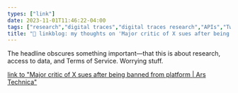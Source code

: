 ```yaml
---
types: ["link"]
date: 2023-11-01T11:46:22-04:00
tags: ["research","digital traces","digital traces research","APIs","Twitter","Elon Musk","web scraping"]
title: "🔗 linkblog: my thoughts on 'Major critic of X sues after being banned from platform | Ars Technica'"
---
```

The headline obscures something important—that this is about research, access to data, and Terms of Service. Worrying stuff.

[link to "Major critic of X sues after being banned from platform | Ars Technica"](https://arstechnica.com/tech-policy/2023/11/major-critic-of-x-sues-after-being-banned-from-platform/)

